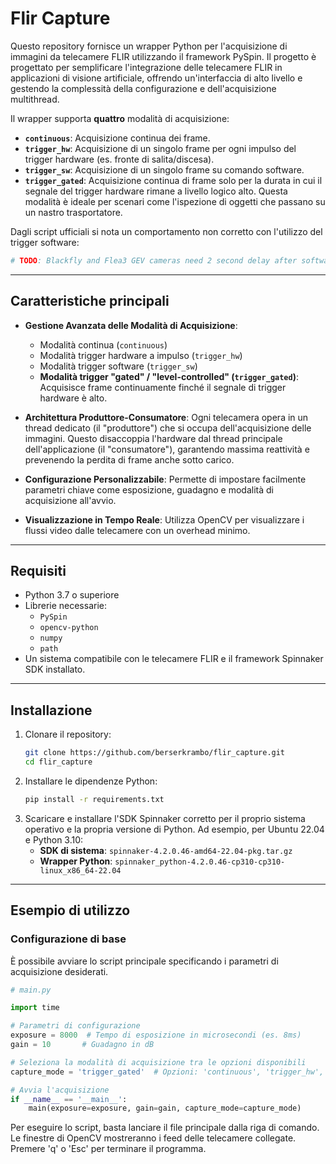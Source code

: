 # Flir Capture

Questo repository fornisce un wrapper Python per l'acquisizione di immagini da telecamere FLIR utilizzando il framework PySpin. Il progetto è progettato per semplificare l'integrazione delle telecamere FLIR in applicazioni di visione artificiale, offrendo un'interfaccia di alto livello e gestendo la complessità della configurazione e dell'acquisizione multithread.

Il wrapper supporta **quattro** modalità di acquisizione:
-   **`continuous`**: Acquisizione continua dei frame.
-   **`trigger_hw`**: Acquisizione di un singolo frame per ogni impulso del trigger hardware (es. fronte di salita/discesa).
-   **`trigger_sw`**: Acquisizione di un singolo frame su comando software.
-   **`trigger_gated`**: Acquisizione continua di frame solo per la durata in cui il segnale del trigger hardware rimane a livello logico alto. Questa modalità è ideale per scenari come l'ispezione di oggetti che passano su un nastro trasportatore.

Dagli script ufficiali si nota un comportamento non corretto con l'utilizzo del trigger software:
```python
# TODO: Blackfly and Flea3 GEV cameras need 2 second delay after software trigger
```

---

## Caratteristiche principali

-   **Gestione Avanzata delle Modalità di Acquisizione**:
    -   Modalità continua (`continuous`)
    -   Modalità trigger hardware a impulso (`trigger_hw`)
    -   Modalità trigger software (`trigger_sw`)
    -   **Modalità trigger "gated" / "level-controlled" (`trigger_gated`)**: Acquisisce frame continuamente finché il segnale di trigger hardware è alto.

-   **Architettura Produttore-Consumatore**: Ogni telecamera opera in un thread dedicato (il "produttore") che si occupa dell'acquisizione delle immagini. Questo disaccoppia l'hardware dal thread principale dell'applicazione (il "consumatore"), garantendo massima reattività e prevenendo la perdita di frame anche sotto carico.

-   **Configurazione Personalizzabile**: Permette di impostare facilmente parametri chiave come esposizione, guadagno e modalità di acquisizione all'avvio.

-   **Visualizzazione in Tempo Reale**: Utilizza OpenCV per visualizzare i flussi video dalle telecamere con un overhead minimo.

---

## Requisiti

-   Python 3.7 o superiore
-   Librerie necessarie:
    -   `PySpin`
    -   `opencv-python`
    -   `numpy`
    -   `path`
-   Un sistema compatibile con le telecamere FLIR e il framework Spinnaker SDK installato.

---

## Installazione

1.  Clonare il repository:
    ```bash
    git clone https://github.com/berserkrambo/flir_capture.git
    cd flir_capture
    ```
2.  Installare le dipendenze Python:
    ```bash
    pip install -r requirements.txt
    ```
3.  Scaricare e installare l'SDK Spinnaker corretto per il proprio sistema operativo e la propria versione di Python. Ad esempio, per Ubuntu 22.04 e Python 3.10:
    -   **SDK di sistema**: `spinnaker-4.2.0.46-amd64-22.04-pkg.tar.gz`
    -   **Wrapper Python**: `spinnaker_python-4.2.0.46-cp310-cp310-linux_x86_64-22.04`

---

## Esempio di utilizzo

### Configurazione di base

È possibile avviare lo script principale specificando i parametri di acquisizione desiderati.

```python
# main.py

import time

# Parametri di configurazione
exposure = 8000  # Tempo di esposizione in microsecondi (es. 8ms)
gain = 10       # Guadagno in dB

# Seleziona la modalità di acquisizione tra le opzioni disponibili
capture_mode = 'trigger_gated'  # Opzioni: 'continuous', 'trigger_hw', 'trigger_sw', 'trigger_gated'

# Avvia l'acquisizione
if __name__ == '__main__':
    main(exposure=exposure, gain=gain, capture_mode=capture_mode)

```

Per eseguire lo script, basta lanciare il file principale dalla riga di comando. Le finestre di OpenCV mostreranno i feed delle telecamere collegate. Premere 'q' o 'Esc' per terminare il programma.